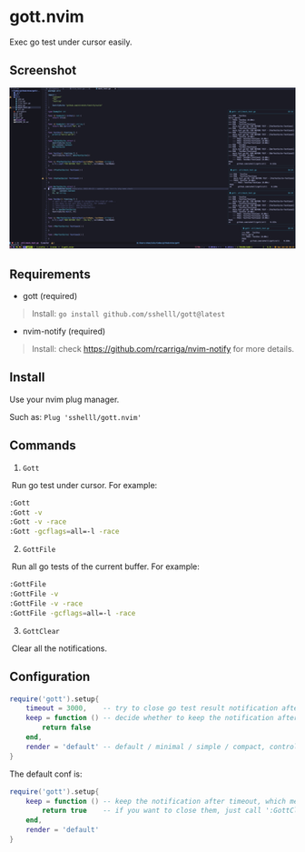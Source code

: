 # gott.nvim

Exec go test under cursor easily.



## Screenshot

![](img/demo.jpg)



## Requirements

- gott (required)

> Install: `go install github.com/sshelll/gott@latest `

- nvim-notify (required)

> Install: check https://github.com/rcarriga/nvim-notify for more details.



## Install

Use your nvim plug manager.

Such as: `Plug 'sshelll/gott.nvim'`



## Commands

1. `Gott`

​	Run go test under cursor. For example:

```sh
:Gott
:Gott -v
:Gott -v -race
:Gott -gcflags=all=-l -race
```

2. `GottFile`

​	Run all go tests of the current buffer. For example:

```sh
:GottFile
:GottFile -v
:GottFile -v -race
:GottFile -gcflags=all=-l -race
```

3. `GottClear`

​	Clear all the notifications.



## Configuration

```lua
require('gott').setup{
    timeout = 3000,    -- try to close go test result notification after 3s.
    keep = function () -- decide whether to keep the notification after timeout(3s).
        return false
    end,
    render = 'default' -- default / minimal / simple / compact, controls the notification style.
}
```

The default conf is:

```lua
require('gott').setup{
    keep = function () -- keep the notification after timeout, which means the notification window will not be closed.
        return true    -- if you want to close them, just call ':GottClear'.
    end,
    render = 'default'
}
```

